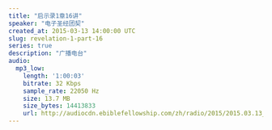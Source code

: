 ```yaml
---
title: "启示录1章16讲"
speaker: "电子圣经团契"
created_at: 2015-03-13 14:00:00 UTC
slug: revelation-1-part-16
series: true
description: "广播电台"
audio:
  mp3_low:
    length: '1:00:03'
    bitrate: 32 Kbps
    sample_rate: 22050 Hz
    size: 13.7 MB
    size_bytes: 14413833
    url: http://audiocdn.ebiblefellowship.com/zh/radio/2015/2015.03.13_EBF_-_Revelation_1_Part_16.mp3
---
```

